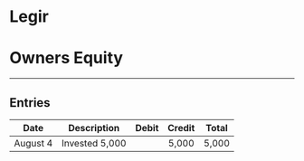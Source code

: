 # Legir 
# Owners Equity

---

## Entries

| Date | Description | Debit | Credit | Total |
| :--: | :--: | :--: | :--: | :--: | 
| August 4 | Invested 5,000 | | 5,000 | 5,000| 


